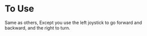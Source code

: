 # To Use
Same as others, Except you use the left joystick to go forward and backward, and the right to turn.
